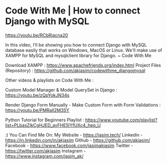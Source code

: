 # Code With Me | How to connect Django with MySQL

https://youtu.be/RCbRjacna20

In this video, I'll be showing you how to connect Django with MySQL database easily that works on Windows, MacOS or Linux. We'll make use of XAMPP for MySQL and mysqlclient library for Django.
~ Code With Me

Download XAMPP : https://www.apachefriends.org/index.html
Project Files (Repository) :  https://github.com/akjasim/codewithme_djangomysql

Other videos & playlists on Code With Me : 

Custom Model Manager & Model QuerySet in Django : https://youtu.be/zQpYokJN34s

Render Django Form Manually - Make Custom Form with Form Validations : 
https://youtu.be/PMRalI2M3SY

Python Tutorial for Beginners Playlist : https://www.youtube.com/playlist?list=PLbasZIkCgHJED_avFHE5lYfUXc4_heq_U

:) You Can Find Me On:
My Website - https://jasim.tech/
Linkedin - https://in.linkedin.com/in/akjasim
Github - https://github.com/akjasim/
Facebook - https://www.facebook.com/jasimakjasim
Twitter - https://twitter.com/akjasim
Instagram - https://www.instagram.com/jasim_ak/
